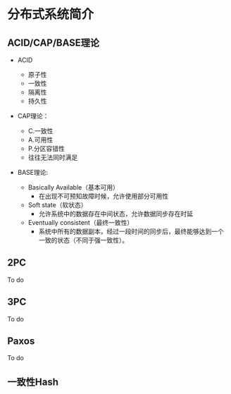# 分布式系统简介

## ACID/CAP/BASE理论

+ ACID
  + 原子性
  + 一致性
  + 隔离性
  + 持久性

+ CAP理论：
  + C.一致性 
  + A.可用性 
  + P.分区容错性
  + 往往无法同时满足
+ BASE理论:
  + Basically Available（基本可用）
    + 在出现不可预知故障时候，允许使用部分可用性
  + Soft state（软状态）
    + 允许系统中的数据存在中间状态，允许数据同步存在时延
  + Eventually consistent（最终一致性）
    + 系统中所有的数据副本，经过一段时间的同步后，最终能够达到一个一致的状态（不同于强一致性）。

## 2PC

To do

## 3PC

To do

## Paxos

To do

## 一致性Hash

